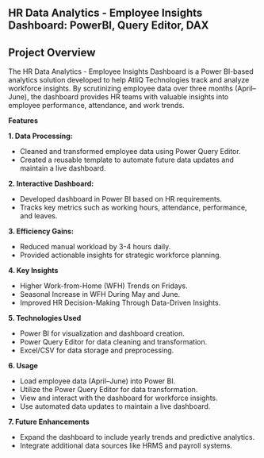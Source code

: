 ## HR Data Analytics - Employee Insights Dashboard: PowerBI, Query Editor, DAX

## Project Overview

The HR Data Analytics - Employee Insights Dashboard is a Power BI-based analytics solution developed to help AtliQ Technologies track and analyze workforce insights. By scrutinizing employee data over three months (April–June), the dashboard provides HR teams with valuable insights into employee performance, attendance, and work trends.

**Features**

**1. Data Processing:**

- Cleaned and transformed employee data using Power Query Editor.
- Created a reusable template to automate future data updates and maintain a live dashboard.

**2. Interactive Dashboard:**
   
- Developed dashboard in Power BI based on HR requirements.
- Tracks key metrics such as working hours, attendance, performance, and leaves.

**3. Efficiency Gains:**

- Reduced manual workload by 3-4 hours daily.
- Provided actionable insights for strategic workforce planning.

**4. Key Insights**

- Higher Work-from-Home (WFH) Trends on Fridays.
- Seasonal Increase in WFH During May and June.
- Improved HR Decision-Making Through Data-Driven Insights.

**5. Technologies Used**

- Power BI for visualization and dashboard creation.
- Power Query Editor for data cleaning and transformation.
- Excel/CSV for data storage and preprocessing.

**6. Usage**

- Load employee data (April–June) into Power BI.
- Utilize the Power Query Editor for data transformation.
- View and interact with the dashboard for workforce insights.
- Use automated data updates to maintain a live dashboard.

**7. Future Enhancements**

- Expand the dashboard to include yearly trends and predictive analytics.
- Integrate additional data sources like HRMS and payroll systems.
